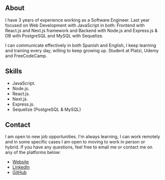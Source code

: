 ## About

I have 3 years of experience working as a Software Engineer. Last year focused on Web Development with JavaScript in both: Frontend with React.js and Next.js framework and Backend with Node.js and Express.js & DB with PostgreSQL and MySQL with Sequelize. 

I can communicate effectively in both Spanish and English, I keep learning and training every day, willing to keep growing up. Student at Platzi, Udemy and FreeCodeCamp.

## Skills
- JavaScript.
- Node.js.
- React.js.
- Next.js.
- Express.js.
- Sequelize (PostgreSQL & MySQL)

## Contact
I am open to new job opportunities. I'm always learning, I can work remotely and in some specific cases I am open to moving to work in person or hybrid. If you have any questions, feel free to email me or contact me on any of the platforms below:

- [Website](https://alejandroch1202.github.io/)
- [LinkedIn](https://www.linkedin.com/in/alejandroch/)
- [GitHub](https://github.com/alejandroch1202/)
